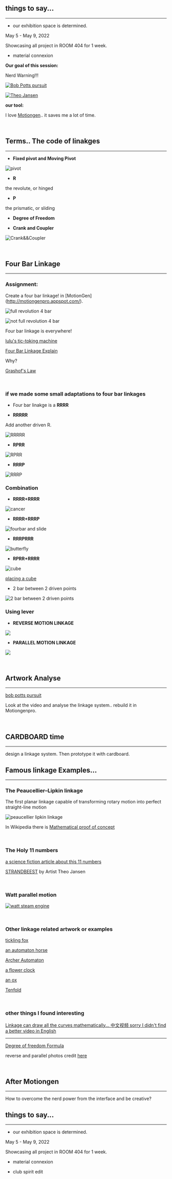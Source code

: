 ## things to say...

---

- our exhibition space is determined.

May 5 - May 9, 2022

Showcasing all project in ROOM 404 for 1 week.

- material connexion


**Our goal of this session:**

Nerd Warning!!!

[![Bob Potts pursuit](http://www.mbandf.com/_newsletters/140701_MAD27m48/images/down/BobPotts-PursuitTwo_1440.jpg)](https://vimeo.com/99242581)

[![Theo Jansen](https://www.audemarspiguet.com/content/dam/ap/com/stories-art/theo-jansen-strandbeest/hero_1920x839.jpg.transform.apfw.jpg)](https://youtu.be/HSKyHmjyrkA)

**our tool:**

I love [Motiongen](http://motiongenpro.appspot.com/).. it saves me a lot of time.

<p>&nbsp;</p>

## **Terms.. The code of linakges**

---

- **Fixed pivot and Moving Pivot**

![pivot](https://technologystudent.com/cams/linkag1a.gif)

- **R**

the revolute, or hinged

- **P**

the prismatic, or sliding

- **Degree of Freedom**

- **Crank and Coupler**

![Crank&&Coupler](https://www.brainbell.com/creo/images/image001.jpg)

<p>&nbsp;</p>


## **Four Bar Linkage**

---

### **Assignment:**

Create a four bar linkage! in [MotionGen] (http://motiongenpro.appspot.com/).

![full revolution 4 bar](images/linkage/fourbarfull.gif)

![not full revolution 4 bar](images/linkage/fourbarnotfull.gif)

Four bar linkage is everywhere!

[lulu's tic-toking machine](https://www.lulyu.me/work/tictoking)

[Four Bar Linkage Explain](https://youtu.be/Vh8r_Cpfb8Q)

Why?

[Grashof's Law](https://youtu.be/h8bz4ni6mdY)

<p>&nbsp;</p>

### **if we made some small adaptations to four bar linkages**

- Four bar linakge is a **RRRR**

- **RRRRR**

Add another driven R.

![RRRRR](images/linkage/2barbetween.gif)

- **RPRR**

![RPRR](images/linkage/RPRR.gif)

- **RRRP**

![RRRP](images/linkage/RRRP.gif)

### **Combination**

- **RRRR+RRRR**

![cancer](https://image.shutterstock.com/image-vector/constellation-cancer-260nw-516818347.jpg)

- **RRRR+RRRP**

![fourbar and slide](images/linkage/fourbar&slide.gif)

- **RRRPRRR**

![butterfly](images/linkage/butterfly.gif)

- **RPRR+RRRR**

![cube](images/linkage/movecube.gif)

[placing a cube](https://youtu.be/IJASpyZ_vtY)

- 2 bar between 2 driven points

![2 bar between 2 driven points](images/linkage/2barbetween.gif)

### **Using lever**

- **REVERSE MOTION LINKAGE**

![](https://technologystudent.com/cams/linkag1a.gif)


- **PARALLEL MOTION LINKAGE**

![](https://technologystudent.com/cams/linkag2a.gif)


<p>&nbsp;</p>

## Artwork Analyse

---

[bob potts pursuit](https://vimeo.com/99242581)

Look at the video and analyse the linkage system.. rebuild it in Motiongenpro.

<p>&nbsp;</p>

## CARDBOARD time

---

design a linkage system. Then prototype it with cardboard.


## Famous linkage Examples...

---

### **The Peaucellier–Lipkin linkage**

The first planar linkage capable of transforming rotary motion into perfect straight-line motion

![peaucellier lipkin linkage](images/peaucellier–lipkin-linkage.gif)

In Wikipedia there is [Mathematical proof of concept](https://en.wikipedia.org/wiki/Peaucellier%E2%80%93Lipkin_linkage)

<p>&nbsp;</p>

### **The Holy 11 numbers**

[a science fiction article about this 11 numbers](https://clarkesworldmagazine.com/theodoridou_02_14/)

[STRANDBEEST](https://youtu.be/LewVEF2B_pM) by Artist Theo Jansen

<p>&nbsp;</p>

### **Watt parallel motion**

[![watt steam engine](https://upload.wikimedia.org/wikipedia/commons/thumb/e/e1/Watt_Parallel_Motion_Simulation.gif/440px-Watt_Parallel_Motion_Simulation.gif)](https://en.wikipedia.org/wiki/Parallel_motion)

<p>&nbsp;</p>

### Other linkage related artwork or examples

[tickling fox](https://www.instagram.com/p/CaCvtcSgvwd/)

[an automaton horse](https://youtu.be/YGoVssO3yEU)

[Archer Automaton](https://youtu.be/YIuBXjywir0)

[a flower clock](https://pin.it/2sREfee)

[an ox](https://pin.it/zVMnTIs)

[Tenfold](https://www.core77.com/posts/67529/Ten-Nifty-Linkage-Designs)

<p>&nbsp;</p>

### other things I found interesting

[Linkage can draw all the curves mathematically... 中文视频 sorry I didn't find a better video in English](https://www.bilibili.com/video/BV18h411W78v?share_source=copy_web)

---
[Degree of freedom Formula](https://en.wikipedia.org/wiki/Degrees_of_freedom_(mechanics))

reverse and parallel photos credit [here](https://technologystudent.com/cams/link1.htm)

<p>&nbsp;</p>

## After Motiongen

---

How to overcome the nerd power from the interface and be creative?

## things to say...

---

- our exhibition space is determined.

May 5 - May 9, 2022

Showcasing all project in ROOM 404 for 1 week.

- material connexion

- club spirit edit